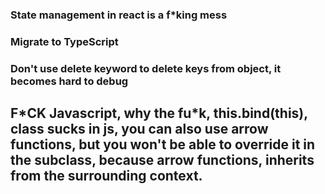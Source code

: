 ### State management in react is a f*king mess
### Migrate to TypeScript


### Don't use delete keyword to delete keys from object, it becomes hard to debug



## F\*CK Javascript, why the fu\*k, this.bind(this), class sucks in js, you can also use arrow functions, but you won't be able to override it in the subclass, because arrow functions, inherits from the surrounding context.
